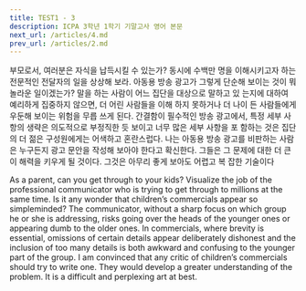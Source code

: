 ```yaml
---
title: TEST1 - 3
description: ICPA 3학년 1학기 기말고사 영어 본문
next_url: /articles/4.md
prev_url: /articles/2.md
---
```


부모로서, 여러분은 자식을 납득시킬 수 있는가? 동시에 수백만 명을 이해시키고자 하는 전문적인 전달자의 일을 상상해 보라. 아동용 방송 광고가 그렇게 단순해 보이는 것이 뭐 놀라운 일이겠는가? 말을 하는 사람이 어느 집단을 대상으로 말하고 있 는지에 대하여 예리하게 집중하지 않으면, 더 어린 사람들을 이해 하지 못하거나 더 나이 든 사람들에게 우둔해 보이는 위험을 무릅 쓰게 된다. 간결함이 필수적인 방송 광고에서, 특정 세부 사항의 생략은 의도적으로 부정직한 듯 보이고 너무 많은 세부 사항을 포 함하는 것은 집단의 더 젊은 구성원에게는 어색하고 혼란스럽다. 나는 아동용 방송 광고를 비판하는 사람은 누구든지 광고 문안을 작성해 보아야 한다고 확신한다. 그들은 그 문제에 대한 더 큰 이 해력을 키우게 될 것이다. 그것은 아무리 좋게 보아도 어렵고 복 잡한 기술이다

As a parent, can you get through to your kids? Visualize the job of the professional communicator who is trying to get through to millions at the same time. Is it any wonder that children’s commercials appear so simpleminded? The communicator, without a sharp focus on which group he or she is addressing, risks going over the heads of the younger ones or appearing dumb to the older ones. In commercials, where brevity is essential, omissions of certain details appear deliberately dishonest and the inclusion of too many details is both awkward and confusing to the younger part of the group. I am convinced that any critic of children’s commercials should try to write one. They would develop a greater understanding of the problem. It is a difficult and perplexing art at best.
